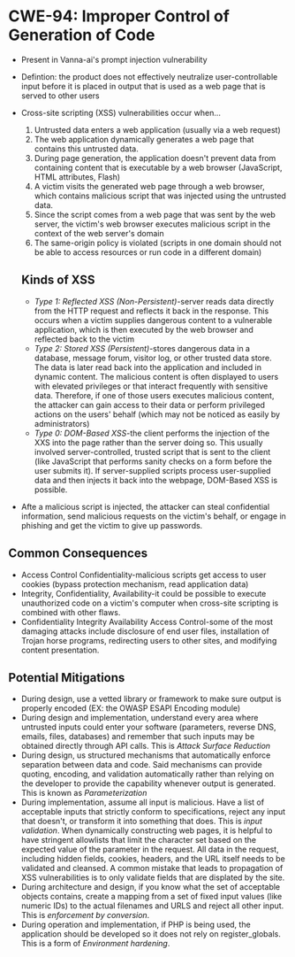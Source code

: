 # CWE-94: Improper Control of Generation of Code
* Present in Vanna-ai's prompt injection vulnerability
* Defintion: the product does not effectively neutralize user-controllable input before it is placed in output that is used as a web page that is served to other users
* Cross-site scripting (XSS) vulnerabilities occur when...
    1. Untrusted data enters a web application (usually via a web request)
    2. The web application dynamically generates a web page that contains this untrusted data.
    3. During page generation, the application doesn't prevent data from containing content that is executable by a web browser (JavaScript, HTML attributes, Flash)
    4. A victim visits the generated web page through a web browser, which contains malicious script that was injected using the untrusted data.
    5. Since the script comes from a web page that was sent by the web server, the victim's web browser executes malicious script in the context of the web server's domain
    6. The same-origin policy is violated (scripts in one domain should not be able to access resources or run code in a different domain)

  ## Kinds of XSS
  * _Type 1: Reflected XSS (Non-Persistent)_-server reads data directly from the HTTP request and reflects it back in the response. This occurs when a victim supplies dangerous content to a vulnerable application, which is then executed by the web browser and reflected back to the victim
  * _Type 2: Stored XSS (Persistent)_-stores dangerous data in a database, message forum, visitor log, or other trusted data store. The data is later read back into the application and included in dynamic content. The malicious content is often displayed to users with elevated privileges or that interact frequently with sensitive data. Therefore, if one of those users executes malicious content, the attacker can gain access to their data or perform privileged actions on the users' behalf (which may not be noticed as easily by administrators)
  * _Type 0: DOM-Based XSS_-the client performs the injection of the XXS into the page rather than the server doing so. This usually involved server-controlled, trusted script that is sent to the client (like JavaScript that performs sanity checks on a form before the user submits it). If server-supplied scripts process user-supplied data and then injects it back into the webpage, DOM-Based XSS is possible.
* Afte a malicious script is injected, the attacker can steal confidential information, send malicious requests on the victim's behalf, or engage in phishing and get the victim to give up passwords.

## Common Consequences
* Access Control Confidentiality-malicious scripts get access to user cookies (bypass protection mechanism, read application data)
* Integrity, Confidentiality, Availability-it could be possible to execute unauthorized code on a victim's computer when cross-site scripting is combined with other flaws.
* Confidentiality Integrity Availability Access Control-some of the most damaging attacks include disclosure of end user files, installation of Trojan horse programs, redirecting users to other sites, and modifying content presentation.

## Potential Mitigations
* During design, use a vetted library or framework to make sure output is properly encoded (EX: the OWASP ESAPI Encoding module)
* During design and implementation, understand every area where untrusted inputs could enter your software (parameters, reverse DNS, emails, files, databases) and remember that such inputs may be obtained directly through API calls. This is _Attack Surface Reduction_
* During design, us structured mechanisms that automatically enforce separation between data and code. Said mechanisms can provide quoting, encoding, and validation automatically rather than relying on the developer to provide the capability whenever output is generated. This is known as _Parameterization_
* During implementation, assume all input is malicious. Have a list of acceptable inputs that strictly conform to specifications, reject any input that doesn't, or transform it into something that does. This is _input validation_. When dynamically constructing web pages, it is helpful to have stringent allowlists that limit the character set based on the expected value of the parameter in the request. All data in the request, including hidden fields, cookies, headers, and the URL itself needs to be validated and cleansed. A common mistake that leads to propagation of XSS vulnerabilities is to only validate fields that are displated by the site.
* During architecture and design, if you know what the set of acceptable objects contains, create a mapping from a set of fixed input values (like numeric IDs) to the actual filenames and URLS and reject all other input. This is _enforcement by conversion_.
* During operation and implementation, if PHP is being used, the application should be developed so it does not rely on register_globals. This is a form of _Environment hardening_.
